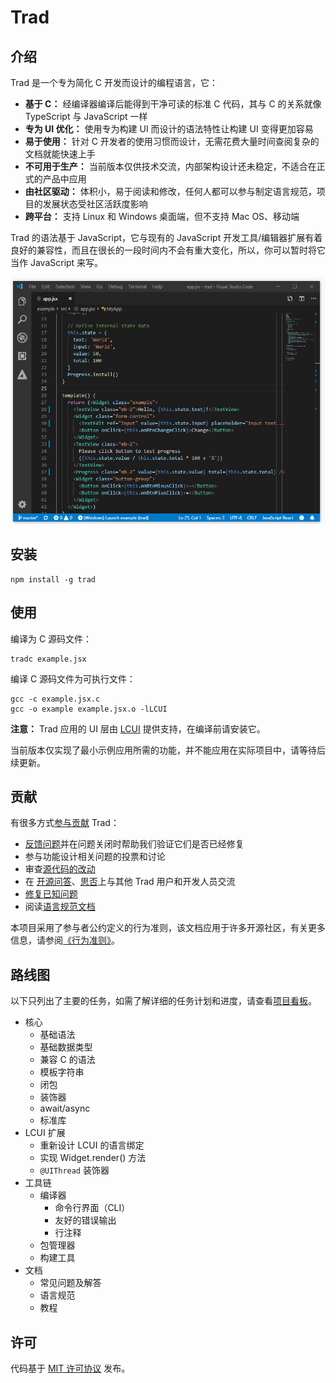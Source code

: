 # Trad

## 介绍

Trad 是一个专为简化 C 开发而设计的编程语言，它：

- **基于 C：** 经编译器编译后能得到干净可读的标准 C 代码，其与 C 的关系就像 TypeScript 与 JavaScript 一样
- **专为 UI 优化：** 使用专为构建 UI 而设计的语法特性让构建 UI 变得更加容易
- **易于使用：** 针对 C 开发者的使用习惯而设计，无需花费大量时间查阅复杂的文档就能快速上手
- **不可用于生产：** 当前版本仅供技术交流，内部架构设计还未稳定，不适合在正式的产品中应用
- **由社区驱动：** 体积小，易于阅读和修改，任何人都可以参与制定语言规范，项目的发展状态受社区活跃度影响
- **跨平台：** 支持 Linux 和 Windows 桌面端，但不支持 Mac OS、移动端

Trad 的语法基于 JavaScript，它与现有的 JavaScript 开发工具/编辑器扩展有着良好的兼容性，而且在很长的一段时间内不会有重大变化，所以，你可以暂时将它当作 JavaScript 来写。

![Example](images/example.gif)

## 安装

    npm install -g trad

## 使用

编译为 C 源码文件：

    tradc example.jsx

编译 C 源码文件为可执行文件：

    gcc -c example.jsx.c
    gcc -o example example.jsx.o -lLCUI

**注意：** Trad 应用的 UI 层由 [LCUI](https://github.com/lc-soft/LCUI) 提供支持，在编译前请安装它。

当前版本仅实现了最小示例应用所需的功能，并不能应用在实际项目中，请等待后续更新。

## 贡献

有很多方式[参与贡献](CONTRIBUTING.zh-cn.md) Trad：

- [反馈问题](https://github.com/lc-soft/trad/issues)并在问题关闭时帮助我们验证它们是否已经修复
- 参与功能设计相关问题的投票和讨论
- 审查[源代码的改动](https://github.com/lc-soft/trad/pulls)
- 在 [开源问答](https://www.oschina.net/question/ask)、[思否](https://segmentfault.com/)上与其他 Trad 用户和开发人员交流
- [修复已知问题](CONTRIBUTING.zh-cn.md)
- 阅读[语言规范文档](docs/README.md)

本项目采用了参与者公约定义的行为准则，该文档应用于许多开源社区，有关更多信息，请参阅[《行为准则》](CODE_OF_CONDUCT.zh-cn.md)。

## 路线图

以下只列出了主要的任务，如需了解详细的任务计划和进度，请查看[项目看板](https://github.com/lc-soft/trad/projects)。

- 核心
  - 基础语法
  - 基础数据类型
  - 兼容 C 的语法
  - 模板字符串
  - 闭包
  - 装饰器
  - await/async
  - 标准库
- LCUI 扩展
  - 重新设计 LCUI 的语言绑定
  - 实现 Widget.render() 方法
  - `@UIThread` 装饰器
- 工具链
  - 编译器
    - 命令行界面（CLI）
    - 友好的错误输出
    - 行注释
  - 包管理器
  - 构建工具
- 文档
  - 常见问题及解答
  - 语言规范
  - 教程

## 许可

代码基于 [MIT 许可协议](LICENSE) 发布。
